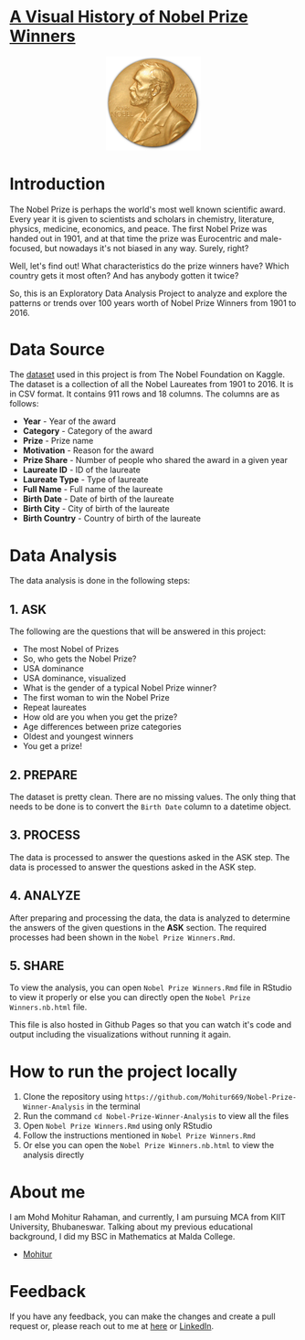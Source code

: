 # [A Visual History of Nobel Prize Winners](https://mohitur669.github.io/Nobel-Prize-Winner-Analysis/)

<p align="center" width="100%">
    <img width="33%" src="img/nobel.png">
</p>

# Introduction

The Nobel Prize is perhaps the world's most well known scientific award. Every year it is given to scientists and scholars in chemistry, literature, physics, medicine, economics, and peace. The first Nobel Prize was handed out in 1901, and at that time the prize was Eurocentric and male-focused, but nowadays it's not biased in any way. Surely, right?

Well, let's find out! What characteristics do the prize winners have? Which country gets it most often? And has anybody gotten it twice?

So, this is an Exploratory Data Analysis Project to analyze and explore the patterns or trends over 100 years worth of Nobel Prize Winners from 1901 to 2016. 

# Data Source
The [dataset](https://www.kaggle.com/nobelfoundation/nobel-laureates) used in this project is from The Nobel Foundation on Kaggle. The dataset is a collection of all the Nobel Laureates from 1901 to 2016. It is in CSV format. It contains 911 rows and 18 columns. The columns are as follows:

* **Year** - Year of the award
* **Category** - Category of the award
* **Prize** - Prize name
* **Motivation** - Reason for the award
* **Prize Share** - Number of people who shared the award in a given year
* **Laureate ID** - ID of the laureate
* **Laureate Type** - Type of laureate
* **Full Name** - Full name of the laureate
* **Birth Date** - Date of birth of the laureate
* **Birth City** - City of birth of the laureate
* **Birth Country** - Country of birth of the laureate

# Data Analysis
The data analysis is done in the following steps:
## 1. ASK
The following are the questions that will be answered in this project:

* The most Nobel of Prizes
* So, who gets the Nobel Prize?
* USA dominance
* USA dominance, visualized
* What is the gender of a typical Nobel Prize winner?
* The first woman to win the Nobel Prize
* Repeat laureates
* How old are you when you get the prize?
* Age differences between prize categories
* Oldest and youngest winners
* You get a prize!

## 2. PREPARE
The dataset is pretty clean. There are no missing values. The only thing that needs to be done is to convert the `Birth Date` column to a datetime object.

## 3. PROCESS
The data is processed to answer the questions asked in the ASK step. The data is processed to answer the questions asked in the ASK step. 

## 4. ANALYZE
After preparing and processing the data, the data is analyzed to determine the answers of the given questions in the **ASK** section. The required processes had been shown in the `Nobel Prize Winners.Rmd`.

## 5. SHARE
To view the analysis, you can open `Nobel Prize Winners.Rmd` file in RStudio to view it properly or else you can directly open the `Nobel Prize Winners.nb.html` file.

This file is also hosted in Github Pages so that you can watch it's code and output including the visualizations without running it again.

# How to run the project locally
1. Clone the repository using `https://github.com/Mohitur669/Nobel-Prize-Winner-Analysis` in the terminal
2. Run the command `cd Nobel-Prize-Winner-Analysis` to view all the files
3. Open `Nobel Prize Winners.Rmd` using only RStudio
4. Follow the instructions mentioned in `Nobel Prize Winners.Rmd`
5. Or else you can open the `Nobel Prize Winners.nb.html` to view the analysis directly

# About me
I am Mohd Mohitur Rahaman, and currently, I am pursuing MCA from KIIT University, Bhubaneswar. Talking about my previous educational background, I did my BSC in Mathematics at Malda College.

- [Mohitur](https://linktr.ee/mohitur)

# Feedback
If you have any feedback, you can make the changes and create a pull request or, please reach out to me at [here](mohitur669@gmail.com) or [LinkedIn](https://www.linkedin.com/in/mohitur02).
